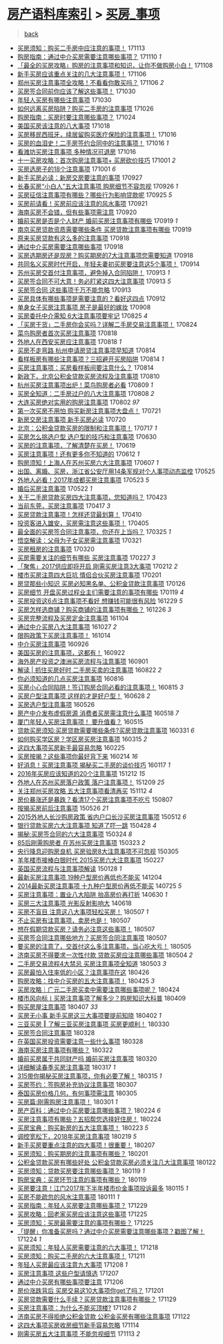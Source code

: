 [房产语料库索引](../../README.md)  > [买房_事项](买房_事项.md)
====
> [back](../README.md)

- [买房须知：购买二手房中应注意的事项！](http://jkwz.applinzi.com/ittc/7035366316813321232.html#%E4%B9%B0%E6%88%BF%E9%A1%BB%E7%9F%A5%EF%BC%9A%E8%B4%AD%E4%B9%B0%E4%BA%8C%E6%89%8B%E6%88%BF%E4%B8%AD%E5%BA%94%E6%B3%A8%E6%84%8F%E7%9A%84%E4%BA%8B%E9%A1%B9%EF%BC%81) 171113  
- [购房指南：通过中介买房需要注意哪些事项？](http://jkwz.applinzi.com/ittc/7034379103313069073.html#%E8%B4%AD%E6%88%BF%E6%8C%87%E5%8D%97%EF%BC%9A%E9%80%9A%E8%BF%87%E4%B8%AD%E4%BB%8B%E4%B9%B0%E6%88%BF%E9%9C%80%E8%A6%81%E6%B3%A8%E6%84%8F%E5%93%AA%E4%BA%9B%E4%BA%8B%E9%A1%B9%EF%BC%9F) 171110 *1* 
- [「最全的买房攻略」购房的注意事项和知识，让你不做购房小白！](http://jkwz.applinzi.com/ittc/7033591715439576080.html#%E3%80%8C%E6%9C%80%E5%85%A8%E7%9A%84%E4%B9%B0%E6%88%BF%E6%94%BB%E7%95%A5%E3%80%8D%E8%B4%AD%E6%88%BF%E7%9A%84%E6%B3%A8%E6%84%8F%E4%BA%8B%E9%A1%B9%E5%92%8C%E7%9F%A5%E8%AF%86%EF%BC%8C%E8%AE%A9%E4%BD%A0%E4%B8%8D%E5%81%9A%E8%B4%AD%E6%88%BF%E5%B0%8F%E7%99%BD%EF%BC%81) 171108  
- [新手买房应该重点关注的几大注意事项！](http://jkwz.applinzi.com/ittc/7032835146808558608.html#%E6%96%B0%E6%89%8B%E4%B9%B0%E6%88%BF%E5%BA%94%E8%AF%A5%E9%87%8D%E7%82%B9%E5%85%B3%E6%B3%A8%E7%9A%84%E5%87%A0%E5%A4%A7%E6%B3%A8%E6%84%8F%E4%BA%8B%E9%A1%B9%EF%BC%81) 171106  
- [郑州买房注意事项全攻略！不看看你敢买吗？](http://jkwz.applinzi.com/ittc/7032752638809080848.html#%E9%83%91%E5%B7%9E%E4%B9%B0%E6%88%BF%E6%B3%A8%E6%84%8F%E4%BA%8B%E9%A1%B9%E5%85%A8%E6%94%BB%E7%95%A5%EF%BC%81%E4%B8%8D%E7%9C%8B%E7%9C%8B%E4%BD%A0%E6%95%A2%E4%B9%B0%E5%90%97%EF%BC%9F) 171106 *2* 
- [买房签合同前你应该了解这些事项！](http://jkwz.applinzi.com/ittc/7030311041404240913.html#%E4%B9%B0%E6%88%BF%E7%AD%BE%E5%90%88%E5%90%8C%E5%89%8D%E4%BD%A0%E5%BA%94%E8%AF%A5%E4%BA%86%E8%A7%A3%E8%BF%99%E4%BA%9B%E4%BA%8B%E9%A1%B9%EF%BC%81) 171030  
- [年轻人买房有哪些注意事项](http://jkwz.applinzi.com/ittc/7030138843259470864.html#%E5%B9%B4%E8%BD%BB%E4%BA%BA%E4%B9%B0%E6%88%BF%E6%9C%89%E5%93%AA%E4%BA%9B%E6%B3%A8%E6%84%8F%E4%BA%8B%E9%A1%B9) 171030  
- [如何远离买房陷阱？购买二手房的注意事项](http://jkwz.applinzi.com/ittc/7028774769493804049.html#%E5%A6%82%E4%BD%95%E8%BF%9C%E7%A6%BB%E4%B9%B0%E6%88%BF%E9%99%B7%E9%98%B1%EF%BC%9F%E8%B4%AD%E4%B9%B0%E4%BA%8C%E6%89%8B%E6%88%BF%E7%9A%84%E6%B3%A8%E6%84%8F%E4%BA%8B%E9%A1%B9) 171026  
- [购房指南：买房时要注意哪些事项？](http://jkwz.applinzi.com/ittc/7027966837227275281.html#%E8%B4%AD%E6%88%BF%E6%8C%87%E5%8D%97%EF%BC%9A%E4%B9%B0%E6%88%BF%E6%97%B6%E8%A6%81%E6%B3%A8%E6%84%8F%E5%93%AA%E4%BA%9B%E4%BA%8B%E9%A1%B9%EF%BC%9F) 171024  
- [美国买房该注意的八大事项](http://jkwz.applinzi.com/ittc/7025729099258135568.html#%E7%BE%8E%E5%9B%BD%E4%B9%B0%E6%88%BF%E8%AF%A5%E6%B3%A8%E6%84%8F%E7%9A%84%E5%85%AB%E5%A4%A7%E4%BA%8B%E9%A1%B9) 171018  
- [买房移民西班牙，续居留购买医疗保险的注意事项！](http://jkwz.applinzi.com/ittc/7025092463809790993.html#%E4%B9%B0%E6%88%BF%E7%A7%BB%E6%B0%91%E8%A5%BF%E7%8F%AD%E7%89%99%EF%BC%8C%E7%BB%AD%E5%B1%85%E7%95%99%E8%B4%AD%E4%B9%B0%E5%8C%BB%E7%96%97%E4%BF%9D%E9%99%A9%E7%9A%84%E6%B3%A8%E6%84%8F%E4%BA%8B%E9%A1%B9%EF%BC%81) 171016  
- [买房的血泪史！二手房签约合同中的注意事项！](http://jkwz.applinzi.com/ittc/7025010020520035345.html#%E4%B9%B0%E6%88%BF%E7%9A%84%E8%A1%80%E6%B3%AA%E5%8F%B2%EF%BC%81%E4%BA%8C%E6%89%8B%E6%88%BF%E7%AD%BE%E7%BA%A6%E5%90%88%E5%90%8C%E4%B8%AD%E7%9A%84%E6%B3%A8%E6%84%8F%E4%BA%8B%E9%A1%B9%EF%BC%81) 171016 *1* 
- [看潍坊买房注意事项 多种情况可退房](http://jkwz.applinzi.com/ittc/7024970544955524113.html#%E7%9C%8B%E6%BD%8D%E5%9D%8A%E4%B9%B0%E6%88%BF%E6%B3%A8%E6%84%8F%E4%BA%8B%E9%A1%B9+%E5%A4%9A%E7%A7%8D%E6%83%85%E5%86%B5%E5%8F%AF%E9%80%80%E6%88%BF) 171016  
- [十一买房攻略：首次购房注意事项+ 买房砍价技巧](http://jkwz.applinzi.com/ittc/7019410716954723344.html#%E5%8D%81%E4%B8%80%E4%B9%B0%E6%88%BF%E6%94%BB%E7%95%A5%EF%BC%9A%E9%A6%96%E6%AC%A1%E8%B4%AD%E6%88%BF%E6%B3%A8%E6%84%8F%E4%BA%8B%E9%A1%B9%2B+%E4%B9%B0%E6%88%BF%E7%A0%8D%E4%BB%B7%E6%8A%80%E5%B7%A7) 171001 *2* 
- [买房选房子的18个注意事项](http://jkwz.applinzi.com/ittc/7019396597027439633.html#%E4%B9%B0%E6%88%BF%E9%80%89%E6%88%BF%E5%AD%90%E7%9A%8418%E4%B8%AA%E6%B3%A8%E6%84%8F%E4%BA%8B%E9%A1%B9) 171001 *6* 
- [新手买房必读：新房交房要注意的事项](http://jkwz.applinzi.com/ittc/7017931840994935825.html#%E6%96%B0%E6%89%8B%E4%B9%B0%E6%88%BF%E5%BF%85%E8%AF%BB%EF%BC%9A%E6%96%B0%E6%88%BF%E4%BA%A4%E6%88%BF%E8%A6%81%E6%B3%A8%E6%84%8F%E7%9A%84%E4%BA%8B%E9%A1%B9) 170927  
- [长春买房“小白人”五大注意事项 购房细节不容忽视](http://jkwz.applinzi.com/ittc/7017636778192929809.html#%E9%95%BF%E6%98%A5%E4%B9%B0%E6%88%BF%E2%80%9C%E5%B0%8F%E7%99%BD%E4%BA%BA%E2%80%9D%E4%BA%94%E5%A4%A7%E6%B3%A8%E6%84%8F%E4%BA%8B%E9%A1%B9+%E8%B4%AD%E6%88%BF%E7%BB%86%E8%8A%82%E4%B8%8D%E5%AE%B9%E5%BF%BD%E8%A7%86) 170926 *1* 
- [买房征信注意事项有哪些？哪些行为影响贷款呢](http://jkwz.applinzi.com/ittc/7017290888185906193.html#%E4%B9%B0%E6%88%BF%E5%BE%81%E4%BF%A1%E6%B3%A8%E6%84%8F%E4%BA%8B%E9%A1%B9%E6%9C%89%E5%93%AA%E4%BA%9B%EF%BC%9F%E5%93%AA%E4%BA%9B%E8%A1%8C%E4%B8%BA%E5%BD%B1%E5%93%8D%E8%B4%B7%E6%AC%BE%E5%91%A2) 170925 *5* 
- [买房前请看！买房前应该注意的风水事项](http://jkwz.applinzi.com/ittc/7015696493741343761.html#%E4%B9%B0%E6%88%BF%E5%89%8D%E8%AF%B7%E7%9C%8B%EF%BC%81%E4%B9%B0%E6%88%BF%E5%89%8D%E5%BA%94%E8%AF%A5%E6%B3%A8%E6%84%8F%E7%9A%84%E9%A3%8E%E6%B0%B4%E4%BA%8B%E9%A1%B9) 170921  
- [海南买房不会错，但有些事项需注意](http://jkwz.applinzi.com/ittc/7015407248430613520.html#%E6%B5%B7%E5%8D%97%E4%B9%B0%E6%88%BF%E4%B8%8D%E4%BC%9A%E9%94%99%EF%BC%8C%E4%BD%86%E6%9C%89%E4%BA%9B%E4%BA%8B%E9%A1%B9%E9%9C%80%E6%B3%A8%E6%84%8F) 170920  
- [婚前买房是否是个人财产 婚前买房注意事项有哪些](http://jkwz.applinzi.com/ittc/7015067406500889616.html#%E5%A9%9A%E5%89%8D%E4%B9%B0%E6%88%BF%E6%98%AF%E5%90%A6%E6%98%AF%E4%B8%AA%E4%BA%BA%E8%B4%A2%E4%BA%A7+%E5%A9%9A%E5%89%8D%E4%B9%B0%E6%88%BF%E6%B3%A8%E6%84%8F%E4%BA%8B%E9%A1%B9%E6%9C%89%E5%93%AA%E4%BA%9B) 170919 *1* 
- [南京买房贷款资质需要哪些条件 买房贷款注意事项有哪些](http://jkwz.applinzi.com/ittc/7015045118133011472.html#%E5%8D%97%E4%BA%AC%E4%B9%B0%E6%88%BF%E8%B4%B7%E6%AC%BE%E8%B5%84%E8%B4%A8%E9%9C%80%E8%A6%81%E5%93%AA%E4%BA%9B%E6%9D%A1%E4%BB%B6+%E4%B9%B0%E6%88%BF%E8%B4%B7%E6%AC%BE%E6%B3%A8%E6%84%8F%E4%BA%8B%E9%A1%B9%E6%9C%89%E5%93%AA%E4%BA%9B) 170919  
- [原来买房贷款有这么多的注意事项](http://jkwz.applinzi.com/ittc/7014790704767960081.html#%E5%8E%9F%E6%9D%A5%E4%B9%B0%E6%88%BF%E8%B4%B7%E6%AC%BE%E6%9C%89%E8%BF%99%E4%B9%88%E5%A4%9A%E7%9A%84%E6%B3%A8%E6%84%8F%E4%BA%8B%E9%A1%B9) 170918  
- [通过中介买房需要注意哪些事项](http://jkwz.applinzi.com/ittc/7014677427102680080.html#%E9%80%9A%E8%BF%87%E4%B8%AD%E4%BB%8B%E4%B9%B0%E6%88%BF%E9%9C%80%E8%A6%81%E6%B3%A8%E6%84%8F%E5%93%AA%E4%BA%9B%E4%BA%8B%E9%A1%B9) 170918  
- [买房选期房还是现房？购买期房的7大注意事项您需要知道](http://jkwz.applinzi.com/ittc/7014672921010897936.html#%E4%B9%B0%E6%88%BF%E9%80%89%E6%9C%9F%E6%88%BF%E8%BF%98%E6%98%AF%E7%8E%B0%E6%88%BF%EF%BC%9F%E8%B4%AD%E4%B9%B0%E6%9C%9F%E6%88%BF%E7%9A%847%E5%A4%A7%E6%B3%A8%E6%84%8F%E4%BA%8B%E9%A1%B9%E6%82%A8%E9%9C%80%E8%A6%81%E7%9F%A5%E9%81%93) 170918  
- [共同名义买房时代开启，年轻夫妻初买房要注意这5个事项！](http://jkwz.applinzi.com/ittc/7013126151646741521.html#%E5%85%B1%E5%90%8C%E5%90%8D%E4%B9%89%E4%B9%B0%E6%88%BF%E6%97%B6%E4%BB%A3%E5%BC%80%E5%90%AF%EF%BC%8C%E5%B9%B4%E8%BD%BB%E5%A4%AB%E5%A6%BB%E5%88%9D%E4%B9%B0%E6%88%BF%E8%A6%81%E6%B3%A8%E6%84%8F%E8%BF%995%E4%B8%AA%E4%BA%8B%E9%A1%B9%EF%BC%81) 170914  
- [苏州买房交首付注意事项，避免掉入合同陷阱！](http://jkwz.applinzi.com/ittc/7012872855661052944.html#%E8%8B%8F%E5%B7%9E%E4%B9%B0%E6%88%BF%E4%BA%A4%E9%A6%96%E4%BB%98%E6%B3%A8%E6%84%8F%E4%BA%8B%E9%A1%B9%EF%BC%8C%E9%81%BF%E5%85%8D%E6%8E%89%E5%85%A5%E5%90%88%E5%90%8C%E9%99%B7%E9%98%B1%EF%BC%81) 170913 *1* 
- [买房签合同不可大意！务必盯紧这四大注意事项](http://jkwz.applinzi.com/ittc/7012732499258770449.html#%E4%B9%B0%E6%88%BF%E7%AD%BE%E5%90%88%E5%90%8C%E4%B8%8D%E5%8F%AF%E5%A4%A7%E6%84%8F%EF%BC%81%E5%8A%A1%E5%BF%85%E7%9B%AF%E7%B4%A7%E8%BF%99%E5%9B%9B%E5%A4%A7%E6%B3%A8%E6%84%8F%E4%BA%8B%E9%A1%B9) 170913 *5* 
- [买房签合同 这些事项千万不能忽略](http://jkwz.applinzi.com/ittc/7012731908189062161.html#%E4%B9%B0%E6%88%BF%E7%AD%BE%E5%90%88%E5%90%8C+%E8%BF%99%E4%BA%9B%E4%BA%8B%E9%A1%B9%E5%8D%83%E4%B8%87%E4%B8%8D%E8%83%BD%E5%BF%BD%E7%95%A5) 170913  
- [买房具体有哪些事项是需要注意的？看好这四点](http://jkwz.applinzi.com/ittc/7012382099770967056.html#%E4%B9%B0%E6%88%BF%E5%85%B7%E4%BD%93%E6%9C%89%E5%93%AA%E4%BA%9B%E4%BA%8B%E9%A1%B9%E6%98%AF%E9%9C%80%E8%A6%81%E6%B3%A8%E6%84%8F%E7%9A%84%EF%BC%9F%E7%9C%8B%E5%A5%BD%E8%BF%99%E5%9B%9B%E7%82%B9) 170912  
- [单身女子买房注意事项 房子是最好的嫁妆](http://jkwz.applinzi.com/ittc/7010948968476050192.html#%E5%8D%95%E8%BA%AB%E5%A5%B3%E5%AD%90%E4%B9%B0%E6%88%BF%E6%B3%A8%E6%84%8F%E4%BA%8B%E9%A1%B9+%E6%88%BF%E5%AD%90%E6%98%AF%E6%9C%80%E5%A5%BD%E7%9A%84%E5%AB%81%E5%A6%86) 170908  
- [买房委托中介需知 6大注意事项要牢记](http://jkwz.applinzi.com/ittc/7005798928140993552.html#%E4%B9%B0%E6%88%BF%E5%A7%94%E6%89%98%E4%B8%AD%E4%BB%8B%E9%9C%80%E7%9F%A5+6%E5%A4%A7%E6%B3%A8%E6%84%8F%E4%BA%8B%E9%A1%B9%E8%A6%81%E7%89%A2%E8%AE%B0) 170825 *4* 
- [「买房干货」二手房你会买吗？详解二手房交易注意事项！](http://jkwz.applinzi.com/ittc/7005419718675268625.html#%E3%80%8C%E4%B9%B0%E6%88%BF%E5%B9%B2%E8%B4%A7%E3%80%8D%E4%BA%8C%E6%89%8B%E6%88%BF%E4%BD%A0%E4%BC%9A%E4%B9%B0%E5%90%97%EF%BC%9F%E8%AF%A6%E8%A7%A3%E4%BA%8C%E6%89%8B%E6%88%BF%E4%BA%A4%E6%98%93%E6%B3%A8%E6%84%8F%E4%BA%8B%E9%A1%B9%EF%BC%81) 170824  
- [菜鸟购房者首次买房注意事项](http://jkwz.applinzi.com/ittc/7003206992045540368.html#%E8%8F%9C%E9%B8%9F%E8%B4%AD%E6%88%BF%E8%80%85%E9%A6%96%E6%AC%A1%E4%B9%B0%E6%88%BF%E6%B3%A8%E6%84%8F%E4%BA%8B%E9%A1%B9) 170818  
- [外地人在西安买房应注意事项](http://jkwz.applinzi.com/ittc/7003121006871577360.html#%E5%A4%96%E5%9C%B0%E4%BA%BA%E5%9C%A8%E8%A5%BF%E5%AE%89%E4%B9%B0%E6%88%BF%E5%BA%94%E6%B3%A8%E6%84%8F%E4%BA%8B%E9%A1%B9) 170818 *1* 
- [买房不走弯路 杭州申请房贷注意事项早知道](http://jkwz.applinzi.com/ittc/7001723528381203473.html#%E4%B9%B0%E6%88%BF%E4%B8%8D%E8%B5%B0%E5%BC%AF%E8%B7%AF+%E6%9D%AD%E5%B7%9E%E7%94%B3%E8%AF%B7%E6%88%BF%E8%B4%B7%E6%B3%A8%E6%84%8F%E4%BA%8B%E9%A1%B9%E6%97%A9%E7%9F%A5%E9%81%93) 170814  
- [看样板房有哪些注意事项？三招避开买房陷阱](http://jkwz.applinzi.com/ittc/7001711765334000656.html#%E7%9C%8B%E6%A0%B7%E6%9D%BF%E6%88%BF%E6%9C%89%E5%93%AA%E4%BA%9B%E6%B3%A8%E6%84%8F%E4%BA%8B%E9%A1%B9%EF%BC%9F%E4%B8%89%E6%8B%9B%E9%81%BF%E5%BC%80%E4%B9%B0%E6%88%BF%E9%99%B7%E9%98%B1) 170814 *1* 
- [买房注意事项：买房看样板间要注意什么？](http://jkwz.applinzi.com/ittc/7001711745935344657.html#%E4%B9%B0%E6%88%BF%E6%B3%A8%E6%84%8F%E4%BA%8B%E9%A1%B9%EF%BC%9A%E4%B9%B0%E6%88%BF%E7%9C%8B%E6%A0%B7%E6%9D%BF%E9%97%B4%E8%A6%81%E6%B3%A8%E6%84%8F%E4%BB%80%E4%B9%88%EF%BC%9F) 170814  
- [新政下，北京公积金贷款买房流程及注意事项](http://jkwz.applinzi.com/ittc/7000111793186538513.html#%E6%96%B0%E6%94%BF%E4%B8%8B%EF%BC%8C%E5%8C%97%E4%BA%AC%E5%85%AC%E7%A7%AF%E9%87%91%E8%B4%B7%E6%AC%BE%E4%B9%B0%E6%88%BF%E6%B5%81%E7%A8%8B%E5%8F%8A%E6%B3%A8%E6%84%8F%E4%BA%8B%E9%A1%B9) 170810  
- [杭州买房注意事项出炉！菜鸟购房者必看](http://jkwz.applinzi.com/ittc/6999854465665205264.html#%E6%9D%AD%E5%B7%9E%E4%B9%B0%E6%88%BF%E6%B3%A8%E6%84%8F%E4%BA%8B%E9%A1%B9%E5%87%BA%E7%82%89%EF%BC%81%E8%8F%9C%E9%B8%9F%E8%B4%AD%E6%88%BF%E8%80%85%E5%BF%85%E7%9C%8B) 170809 *1* 
- [买房全知道：二手房过户的八大注意事项](http://jkwz.applinzi.com/ittc/6999459405844972560.html#%E4%B9%B0%E6%88%BF%E5%85%A8%E7%9F%A5%E9%81%93%EF%BC%9A%E4%BA%8C%E6%89%8B%E6%88%BF%E8%BF%87%E6%88%B7%E7%9A%84%E5%85%AB%E5%A4%A7%E6%B3%A8%E6%84%8F%E4%BA%8B%E9%A1%B9) 170808 *2* 
- [大连买房绝对实用的购房注意事项](http://jkwz.applinzi.com/ittc/6997139542795355153.html#%E5%A4%A7%E8%BF%9E%E4%B9%B0%E6%88%BF%E7%BB%9D%E5%AF%B9%E5%AE%9E%E7%94%A8%E7%9A%84%E8%B4%AD%E6%88%BF%E6%B3%A8%E6%84%8F%E4%BA%8B%E9%A1%B9) 170802 *97* 
- [第一次买房不用怕 购买新房注意事项大盘点！](http://jkwz.applinzi.com/ittc/6992767798106129425.html#%E7%AC%AC%E4%B8%80%E6%AC%A1%E4%B9%B0%E6%88%BF%E4%B8%8D%E7%94%A8%E6%80%95+%E8%B4%AD%E4%B9%B0%E6%96%B0%E6%88%BF%E6%B3%A8%E6%84%8F%E4%BA%8B%E9%A1%B9%E5%A4%A7%E7%9B%98%E7%82%B9%EF%BC%81) 170721  
- [新房交房注意事项 新手买房必读](http://jkwz.applinzi.com/ittc/6992435898405618705.html#%E6%96%B0%E6%88%BF%E4%BA%A4%E6%88%BF%E6%B3%A8%E6%84%8F%E4%BA%8B%E9%A1%B9+%E6%96%B0%E6%89%8B%E4%B9%B0%E6%88%BF%E5%BF%85%E8%AF%BB) 170720  
- [北京：公积金贷款买房的限制和注意事项！](http://jkwz.applinzi.com/ittc/6991236061534356496.html#%E5%8C%97%E4%BA%AC%EF%BC%9A%E5%85%AC%E7%A7%AF%E9%87%91%E8%B4%B7%E6%AC%BE%E4%B9%B0%E6%88%BF%E7%9A%84%E9%99%90%E5%88%B6%E5%92%8C%E6%B3%A8%E6%84%8F%E4%BA%8B%E9%A1%B9%EF%BC%81) 170717 *1* 
- [买房怎么挑选户型 选户型的技巧和注意事项](http://jkwz.applinzi.com/ittc/6984918457924453381.html#%E4%B9%B0%E6%88%BF%E6%80%8E%E4%B9%88%E6%8C%91%E9%80%89%E6%88%B7%E5%9E%8B+%E9%80%89%E6%88%B7%E5%9E%8B%E7%9A%84%E6%8A%80%E5%B7%A7%E5%92%8C%E6%B3%A8%E6%84%8F%E4%BA%8B%E9%A1%B9) 170630  
- [买房的注意事项，了解清楚在买房！](http://jkwz.applinzi.com/ittc/6980863785542616068.html#%E4%B9%B0%E6%88%BF%E7%9A%84%E6%B3%A8%E6%84%8F%E4%BA%8B%E9%A1%B9%EF%BC%8C%E4%BA%86%E8%A7%A3%E6%B8%85%E6%A5%9A%E5%9C%A8%E4%B9%B0%E6%88%BF%EF%BC%81) 170619  
- [买房注意事项！还有更多你不知道的](http://jkwz.applinzi.com/ittc/6978233767272383493.html#%E4%B9%B0%E6%88%BF%E6%B3%A8%E6%84%8F%E4%BA%8B%E9%A1%B9%EF%BC%81%E8%BF%98%E6%9C%89%E6%9B%B4%E5%A4%9A%E4%BD%A0%E4%B8%8D%E7%9F%A5%E9%81%93%E7%9A%84) 170612 *1* 
- [购房须知！上海人在苏州买房六大注意事项](http://jkwz.applinzi.com/ittc/6976455278705771524.html#%E8%B4%AD%E6%88%BF%E9%A1%BB%E7%9F%A5%EF%BC%81%E4%B8%8A%E6%B5%B7%E4%BA%BA%E5%9C%A8%E8%8B%8F%E5%B7%9E%E4%B9%B0%E6%88%BF%E5%85%AD%E5%A4%A7%E6%B3%A8%E6%84%8F%E4%BA%8B%E9%A1%B9) 170607 *1* 
- [出国、离婚、买房，浙江省公安厅用14条军规对个人事项动态监控](http://jkwz.applinzi.com/ittc/6971687212562252805.html#%E5%87%BA%E5%9B%BD%E3%80%81%E7%A6%BB%E5%A9%9A%E3%80%81%E4%B9%B0%E6%88%BF%EF%BC%8C%E6%B5%99%E6%B1%9F%E7%9C%81%E5%85%AC%E5%AE%89%E5%8E%85%E7%94%A814%E6%9D%A1%E5%86%9B%E8%A7%84%E5%AF%B9%E4%B8%AA%E4%BA%BA%E4%BA%8B%E9%A1%B9%E5%8A%A8%E6%80%81%E7%9B%91%E6%8E%A7) 170525  
- [外地人必看！2017年成都买房注意事项](http://jkwz.applinzi.com/ittc/6970916323981788165.html#%E5%A4%96%E5%9C%B0%E4%BA%BA%E5%BF%85%E7%9C%8B%EF%BC%812017%E5%B9%B4%E6%88%90%E9%83%BD%E4%B9%B0%E6%88%BF%E6%B3%A8%E6%84%8F%E4%BA%8B%E9%A1%B9) 170523 *5* 
- [婚后买房注意事项](http://jkwz.applinzi.com/ittc/6970503844881499140.html#%E5%A9%9A%E5%90%8E%E4%B9%B0%E6%88%BF%E6%B3%A8%E6%84%8F%E4%BA%8B%E9%A1%B9) 170522 *1* 
- [关于二手房贷款买房四大注意事项，您知道吗？](http://jkwz.applinzi.com/ittc/6959117850122912773.html#%E5%85%B3%E4%BA%8E%E4%BA%8C%E6%89%8B%E6%88%BF%E8%B4%B7%E6%AC%BE%E4%B9%B0%E6%88%BF%E5%9B%9B%E5%A4%A7%E6%B3%A8%E6%84%8F%E4%BA%8B%E9%A1%B9%EF%BC%8C%E6%82%A8%E7%9F%A5%E9%81%93%E5%90%97%EF%BC%9F) 170423  
- [当前东莞，买房注意事项](http://jkwz.applinzi.com/ittc/6957556752814965765.html#%E5%BD%93%E5%89%8D%E4%B8%9C%E8%8E%9E%EF%BC%8C%E4%B9%B0%E6%88%BF%E6%B3%A8%E6%84%8F%E4%BA%8B%E9%A1%B9) 170417 *3* 
- [买房贷款注意事项！怎样还贷最划算！](http://jkwz.applinzi.com/ittc/6954945575475741701.html#%E4%B9%B0%E6%88%BF%E8%B4%B7%E6%AC%BE%E6%B3%A8%E6%84%8F%E4%BA%8B%E9%A1%B9%EF%BC%81%E6%80%8E%E6%A0%B7%E8%BF%98%E8%B4%B7%E6%9C%80%E5%88%92%E7%AE%97%EF%BC%81) 170410  
- [投资客进入雄安，买房需注意这些事项！](http://jkwz.applinzi.com/ittc/6952998250704536580.html#%E6%8A%95%E8%B5%84%E5%AE%A2%E8%BF%9B%E5%85%A5%E9%9B%84%E5%AE%89%EF%BC%8C%E4%B9%B0%E6%88%BF%E9%9C%80%E6%B3%A8%E6%84%8F%E8%BF%99%E4%BA%9B%E4%BA%8B%E9%A1%B9%EF%BC%81) 170405  
- [最全面的买房签合同注意事项，你还在上当吗？](http://jkwz.applinzi.com/ittc/6948906352691905540.html#%E6%9C%80%E5%85%A8%E9%9D%A2%E7%9A%84%E4%B9%B0%E6%88%BF%E7%AD%BE%E5%90%88%E5%90%8C%E6%B3%A8%E6%84%8F%E4%BA%8B%E9%A1%B9%EF%BC%8C%E4%BD%A0%E8%BF%98%E5%9C%A8%E4%B8%8A%E5%BD%93%E5%90%97%EF%BC%9F) 170325 *1* 
- [悟空解读：父母为子女买房需注意事项](http://jkwz.applinzi.com/ittc/6947476559639364612.html#%E6%82%9F%E7%A9%BA%E8%A7%A3%E8%AF%BB%EF%BC%9A%E7%88%B6%E6%AF%8D%E4%B8%BA%E5%AD%90%E5%A5%B3%E4%B9%B0%E6%88%BF%E9%9C%80%E6%B3%A8%E6%84%8F%E4%BA%8B%E9%A1%B9) 170321  
- [买房租房的注意事项](http://jkwz.applinzi.com/ittc/6947222105103008773.html#%E4%B9%B0%E6%88%BF%E7%A7%9F%E6%88%BF%E7%9A%84%E6%B3%A8%E6%84%8F%E4%BA%8B%E9%A1%B9) 170320  
- [买房需要关注的细节有哪些 买房注意事项](http://jkwz.applinzi.com/ittc/6939261430682616836.html#%E4%B9%B0%E6%88%BF%E9%9C%80%E8%A6%81%E5%85%B3%E6%B3%A8%E7%9A%84%E7%BB%86%E8%8A%82%E6%9C%89%E5%93%AA%E4%BA%9B+%E4%B9%B0%E6%88%BF%E6%B3%A8%E6%84%8F%E4%BA%8B%E9%A1%B9) 170227 *3* 
- [「聚焦」2017供应即将开启 刚需买房注意3大事项](http://jkwz.applinzi.com/ittc/6933796210686297093.html#%E3%80%8C%E8%81%9A%E7%84%A6%E3%80%8D2017%E4%BE%9B%E5%BA%94%E5%8D%B3%E5%B0%86%E5%BC%80%E5%90%AF+%E5%88%9A%E9%9C%80%E4%B9%B0%E6%88%BF%E6%B3%A8%E6%84%8F3%E5%A4%A7%E4%BA%8B%E9%A1%B9) 170212 *2* 
- [楼市买房注意四大巨坑 情侣合伙买房注意事项](http://jkwz.applinzi.com/ittc/6925995803763278852.html#%E6%A5%BC%E5%B8%82%E4%B9%B0%E6%88%BF%E6%B3%A8%E6%84%8F%E5%9B%9B%E5%A4%A7%E5%B7%A8%E5%9D%91+%E6%83%85%E4%BE%A3%E5%90%88%E4%BC%99%E4%B9%B0%E6%88%BF%E6%B3%A8%E6%84%8F%E4%BA%8B%E9%A1%B9) 170201  
- [房贷那些小知识 买房必知黑名单、公积金贷款注意事项](http://jkwz.applinzi.com/ittc/6924906848250758148.html#%E6%88%BF%E8%B4%B7%E9%82%A3%E4%BA%9B%E5%B0%8F%E7%9F%A5%E8%AF%86+%E4%B9%B0%E6%88%BF%E5%BF%85%E7%9F%A5%E9%BB%91%E5%90%8D%E5%8D%95%E3%80%81%E5%85%AC%E7%A7%AF%E9%87%91%E8%B4%B7%E6%AC%BE%E6%B3%A8%E6%84%8F%E4%BA%8B%E9%A1%B9) 170126  
- [买房细节 开盘买房过程业主们需要注意的事项有哪些](http://jkwz.applinzi.com/ittc/6924980070577079301.html#%E4%B9%B0%E6%88%BF%E7%BB%86%E8%8A%82+%E5%BC%80%E7%9B%98%E4%B9%B0%E6%88%BF%E8%BF%87%E7%A8%8B%E4%B8%9A%E4%B8%BB%E4%BB%AC%E9%9C%80%E8%A6%81%E6%B3%A8%E6%84%8F%E7%9A%84%E4%BA%8B%E9%A1%B9%E6%9C%89%E5%93%AA%E4%BA%9B) 170119 *4* 
- [买房投资这6点注意事项不看好 想赚钱可能很有风险](http://jkwz.applinzi.com/ittc/6917201398378005509.html#%E4%B9%B0%E6%88%BF%E6%8A%95%E8%B5%84%E8%BF%996%E7%82%B9%E6%B3%A8%E6%84%8F%E4%BA%8B%E9%A1%B9%E4%B8%8D%E7%9C%8B%E5%A5%BD+%E6%83%B3%E8%B5%9A%E9%92%B1%E5%8F%AF%E8%83%BD%E5%BE%88%E6%9C%89%E9%A3%8E%E9%99%A9) 161229 *5* 
- [买房怎样选商铺？购买商铺的注意事项有哪些？](http://jkwz.applinzi.com/ittc/6915959332763337732.html#%E4%B9%B0%E6%88%BF%E6%80%8E%E6%A0%B7%E9%80%89%E5%95%86%E9%93%BA%EF%BC%9F%E8%B4%AD%E4%B9%B0%E5%95%86%E9%93%BA%E7%9A%84%E6%B3%A8%E6%84%8F%E4%BA%8B%E9%A1%B9%E6%9C%89%E5%93%AA%E4%BA%9B%EF%BC%9F) 161226 *3* 
- [买房完整流程及买房定金注意事项](http://jkwz.applinzi.com/ittc/6896646924043551749.html#%E4%B9%B0%E6%88%BF%E5%AE%8C%E6%95%B4%E6%B5%81%E7%A8%8B%E5%8F%8A%E4%B9%B0%E6%88%BF%E5%AE%9A%E9%87%91%E6%B3%A8%E6%84%8F%E4%BA%8B%E9%A1%B9) 161104  
- [通过中介买房八大注意事项](http://jkwz.applinzi.com/ittc/6893575154633802756.html#%E9%80%9A%E8%BF%87%E4%B8%AD%E4%BB%8B%E4%B9%B0%E6%88%BF%E5%85%AB%E5%A4%A7%E6%B3%A8%E6%84%8F%E4%BA%8B%E9%A1%B9) 161027 *2* 
- [限购政策下买房注意事项！](http://jkwz.applinzi.com/ittc/6888923717161190404.html#%E9%99%90%E8%B4%AD%E6%94%BF%E7%AD%96%E4%B8%8B%E4%B9%B0%E6%88%BF%E6%B3%A8%E6%84%8F%E4%BA%8B%E9%A1%B9%EF%BC%81) 161014  
- [中介买房注意事项](http://jkwz.applinzi.com/ittc/6882108273477551109.html#%E4%B8%AD%E4%BB%8B%E4%B9%B0%E6%88%BF%E6%B3%A8%E6%84%8F%E4%BA%8B%E9%A1%B9) 160926  
- [美国买房的注意事项，这都有！](http://jkwz.applinzi.com/ittc/6880689624745247748.html#%E7%BE%8E%E5%9B%BD%E4%B9%B0%E6%88%BF%E7%9A%84%E6%B3%A8%E6%84%8F%E4%BA%8B%E9%A1%B9%EF%BC%8C%E8%BF%99%E9%83%BD%E6%9C%89%EF%BC%81) 160922  
- [海外房产投资之澳洲买房流程与注意事项](http://jkwz.applinzi.com/ittc/6872911890216387589.html#%E6%B5%B7%E5%A4%96%E6%88%BF%E4%BA%A7%E6%8A%95%E8%B5%84%E4%B9%8B%E6%BE%B3%E6%B4%B2%E4%B9%B0%E6%88%BF%E6%B5%81%E7%A8%8B%E4%B8%8E%E6%B3%A8%E6%84%8F%E4%BA%8B%E9%A1%B9) 160901  
- [解读 | 抓住买房好时 二手房买卖的注意事项](http://jkwz.applinzi.com/ittc/6868432008312783876.html#%E8%A7%A3%E8%AF%BB+%7C+%E6%8A%93%E4%BD%8F%E4%B9%B0%E6%88%BF%E5%A5%BD%E6%97%B6+%E4%BA%8C%E6%89%8B%E6%88%BF%E4%B9%B0%E5%8D%96%E7%9A%84%E6%B3%A8%E6%84%8F%E4%BA%8B%E9%A1%B9) 160822 *2* 
- [你必须知道的几点买房注意事项](http://jkwz.applinzi.com/ittc/6866893194234692613.html#%E4%BD%A0%E5%BF%85%E9%A1%BB%E7%9F%A5%E9%81%93%E7%9A%84%E5%87%A0%E7%82%B9%E4%B9%B0%E6%88%BF%E6%B3%A8%E6%84%8F%E4%BA%8B%E9%A1%B9) 160816  
- [买房小心合同陷阱！签订购房合同必看的注意事项！](http://jkwz.applinzi.com/ittc/6866643984440624132.html#%E4%B9%B0%E6%88%BF%E5%B0%8F%E5%BF%83%E5%90%88%E5%90%8C%E9%99%B7%E9%98%B1%EF%BC%81%E7%AD%BE%E8%AE%A2%E8%B4%AD%E6%88%BF%E5%90%88%E5%90%8C%E5%BF%85%E7%9C%8B%E7%9A%84%E6%B3%A8%E6%84%8F%E4%BA%8B%E9%A1%B9%EF%BC%81) 160815 *3* 
- [买房户型注意事项 这样的才是好户型！](http://jkwz.applinzi.com/ittc/6848732815243609092.html#%E4%B9%B0%E6%88%BF%E6%88%B7%E5%9E%8B%E6%B3%A8%E6%84%8F%E4%BA%8B%E9%A1%B9+%E8%BF%99%E6%A0%B7%E7%9A%84%E6%89%8D%E6%98%AF%E5%A5%BD%E6%88%B7%E5%9E%8B%EF%BC%81) 160628 *2* 
- [买房选户型注意事项](http://jkwz.applinzi.com/ittc/6836466789403591685.html#%E4%B9%B0%E6%88%BF%E9%80%89%E6%88%B7%E5%9E%8B%E6%B3%A8%E6%84%8F%E4%BA%8B%E9%A1%B9) 160526  
- [房产中介发布虚假房源 消费者买房需注意什么事项](http://jkwz.applinzi.com/ittc/6833594006768190469.html#%E6%88%BF%E4%BA%A7%E4%B8%AD%E4%BB%8B%E5%8F%91%E5%B8%83%E8%99%9A%E5%81%87%E6%88%BF%E6%BA%90+%E6%B6%88%E8%B4%B9%E8%80%85%E4%B9%B0%E6%88%BF%E9%9C%80%E6%B3%A8%E6%84%8F%E4%BB%80%E4%B9%88%E4%BA%8B%E9%A1%B9) 160518 *7* 
- [厦门年轻人买房注意事项！ 要升值看？](http://jkwz.applinzi.com/ittc/6832330600929035269.html#%E5%8E%A6%E9%97%A8%E5%B9%B4%E8%BD%BB%E4%BA%BA%E4%B9%B0%E6%88%BF%E6%B3%A8%E6%84%8F%E4%BA%8B%E9%A1%B9%EF%BC%81+%E8%A6%81%E5%8D%87%E5%80%BC%E7%9C%8B%EF%BC%9F) 160515  
- [贷款买房须知:买房贷款需要哪些条件?买房贷款注意事项](http://jkwz.applinzi.com/ittc/6815657622757704709.html#%E8%B4%B7%E6%AC%BE%E4%B9%B0%E6%88%BF%E9%A1%BB%E7%9F%A5%3A%E4%B9%B0%E6%88%BF%E8%B4%B7%E6%AC%BE%E9%9C%80%E8%A6%81%E5%93%AA%E4%BA%9B%E6%9D%A1%E4%BB%B6%3F%E4%B9%B0%E6%88%BF%E8%B4%B7%E6%AC%BE%E6%B3%A8%E6%84%8F%E4%BA%8B%E9%A1%B9) 160331 *6* 
- [如何购买学区房？学区房买房注意事项](http://jkwz.applinzi.com/ittc/6809751817848095748.html#%E5%A6%82%E4%BD%95%E8%B4%AD%E4%B9%B0%E5%AD%A6%E5%8C%BA%E6%88%BF%EF%BC%9F%E5%AD%A6%E5%8C%BA%E6%88%BF%E4%B9%B0%E6%88%BF%E6%B3%A8%E6%84%8F%E4%BA%8B%E9%A1%B9) 160315 *2* 
- [这四大事项买房新手最容易忽略](http://jkwz.applinzi.com/ittc/6802775167772132357.html#%E8%BF%99%E5%9B%9B%E5%A4%A7%E4%BA%8B%E9%A1%B9%E4%B9%B0%E6%88%BF%E6%96%B0%E6%89%8B%E6%9C%80%E5%AE%B9%E6%98%93%E5%BF%BD%E7%95%A5) 160225  
- [买房按揭？这些事项你最好背下来](http://jkwz.applinzi.com/ittc/6798703214555825156.html#%E4%B9%B0%E6%88%BF%E6%8C%89%E6%8F%AD%EF%BC%9F%E8%BF%99%E4%BA%9B%E4%BA%8B%E9%A1%B9%E4%BD%A0%E6%9C%80%E5%A5%BD%E8%83%8C%E4%B8%8B%E6%9D%A5) 160214 *16* 
- [好消息！买房注意事项 揭秘买二手房的谈价技巧](http://jkwz.applinzi.com/ittc/6787964736297763844.html#%E5%A5%BD%E6%B6%88%E6%81%AF%EF%BC%81%E4%B9%B0%E6%88%BF%E6%B3%A8%E6%84%8F%E4%BA%8B%E9%A1%B9+%E6%8F%AD%E7%A7%98%E4%B9%B0%E4%BA%8C%E6%89%8B%E6%88%BF%E7%9A%84%E8%B0%88%E4%BB%B7%E6%8A%80%E5%B7%A7) 160117 *1* 
- [2016年买房应该知道的20个注意事项](http://jkwz.applinzi.com/ittc/6775076383651005444.html#2016%E5%B9%B4%E4%B9%B0%E6%88%BF%E5%BA%94%E8%AF%A5%E7%9F%A5%E9%81%93%E7%9A%8420%E4%B8%AA%E6%B3%A8%E6%84%8F%E4%BA%8B%E9%A1%B9) 151212 *15* 
- [外地人在苏州买房落户政策 落户注意事项！](http://jkwz.applinzi.com/ittc/6773877450731947012.html#%E5%A4%96%E5%9C%B0%E4%BA%BA%E5%9C%A8%E8%8B%8F%E5%B7%9E%E4%B9%B0%E6%88%BF%E8%90%BD%E6%88%B7%E6%94%BF%E7%AD%96+%E8%90%BD%E6%88%B7%E6%B3%A8%E6%84%8F%E4%BA%8B%E9%A1%B9%EF%BC%81) 151209 *25* 
- [关注郑州买房攻略 五大注意事项看清再买](http://jkwz.applinzi.com/ittc/6763849079507649541.html#%E5%85%B3%E6%B3%A8%E9%83%91%E5%B7%9E%E4%B9%B0%E6%88%BF%E6%94%BB%E7%95%A5+%E4%BA%94%E5%A4%A7%E6%B3%A8%E6%84%8F%E4%BA%8B%E9%A1%B9%E7%9C%8B%E6%B8%85%E5%86%8D%E4%B9%B0) 151112 *4* 
- [房价暴涨还是暴跌？看清17个买房注意事项不吃亏](http://jkwz.applinzi.com/ittc/547650615581456934.html#%E6%88%BF%E4%BB%B7%E6%9A%B4%E6%B6%A8%E8%BF%98%E6%98%AF%E6%9A%B4%E8%B7%8C%EF%BC%9F%E7%9C%8B%E6%B8%8517%E4%B8%AA%E4%B9%B0%E6%88%BF%E6%B3%A8%E6%84%8F%E4%BA%8B%E9%A1%B9%E4%B8%8D%E5%90%83%E4%BA%8F) 150807  
- [按揭买房前后注意事项](http://jkwz.applinzi.com/ittc/547650611409234559.html#%E6%8C%89%E6%8F%AD%E4%B9%B0%E6%88%BF%E5%89%8D%E5%90%8E%E6%B3%A8%E6%84%8F%E4%BA%8B%E9%A1%B9) 150526 *21* 
- [2015外地人长沙购房政策 省内户口长沙买房注意事项](http://jkwz.applinzi.com/ittc/547650611405445454.html#2015%E5%A4%96%E5%9C%B0%E4%BA%BA%E9%95%BF%E6%B2%99%E8%B4%AD%E6%88%BF%E6%94%BF%E7%AD%96+%E7%9C%81%E5%86%85%E6%88%B7%E5%8F%A3%E9%95%BF%E6%B2%99%E4%B9%B0%E6%88%BF%E6%B3%A8%E6%84%8F%E4%BA%8B%E9%A1%B9) 150512 *6* 
- [银行贷款买房六大注意事项 知道了吓一跳](http://jkwz.applinzi.com/ittc/547650611409623559.html#%E9%93%B6%E8%A1%8C%E8%B4%B7%E6%AC%BE%E4%B9%B0%E6%88%BF%E5%85%AD%E5%A4%A7%E6%B3%A8%E6%84%8F%E4%BA%8B%E9%A1%B9+%E7%9F%A5%E9%81%93%E4%BA%86%E5%90%93%E4%B8%80%E8%B7%B3) 150428 *4* 
- [揭秘:买房签合同的六大注意事项](http://jkwz.applinzi.com/ittc/547650611401053904.html#%E6%8F%AD%E7%A7%98%3A%E4%B9%B0%E6%88%BF%E7%AD%BE%E5%90%88%E5%90%8C%E7%9A%84%E5%85%AD%E5%A4%A7%E6%B3%A8%E6%84%8F%E4%BA%8B%E9%A1%B9) 150324 *8* 
- [85后刚需购房者 在苏州买房注意事项](http://jkwz.applinzi.com/ittc/547650611399329387.html#85%E5%90%8E%E5%88%9A%E9%9C%80%E8%B4%AD%E6%88%BF%E8%80%85+%E5%9C%A8%E8%8B%8F%E5%B7%9E%E4%B9%B0%E6%88%BF%E6%B3%A8%E6%84%8F%E4%BA%8B%E9%A1%B9) 150323 *2* 
- [央行降息迎购房良机 买房验房8大注意事项不可忽视](http://jkwz.applinzi.com/ittc/547650611394426727.html#%E5%A4%AE%E8%A1%8C%E9%99%8D%E6%81%AF%E8%BF%8E%E8%B4%AD%E6%88%BF%E8%89%AF%E6%9C%BA+%E4%B9%B0%E6%88%BF%E9%AA%8C%E6%88%BF8%E5%A4%A7%E6%B3%A8%E6%84%8F%E4%BA%8B%E9%A1%B9%E4%B8%8D%E5%8F%AF%E5%BF%BD%E8%A7%86) 150305  
- [羊年楼市接棒白银时代 2015买房六大注意事项](http://jkwz.applinzi.com/ittc/547650611394773446.html#%E7%BE%8A%E5%B9%B4%E6%A5%BC%E5%B8%82%E6%8E%A5%E6%A3%92%E7%99%BD%E9%93%B6%E6%97%B6%E4%BB%A3+2015%E4%B9%B0%E6%88%BF%E5%85%AD%E5%A4%A7%E6%B3%A8%E6%84%8F%E4%BA%8B%E9%A1%B9) 150227  
- [英国买房流程与注意事项解读](http://jkwz.applinzi.com/ittc/547650611387811466.html#%E8%8B%B1%E5%9B%BD%E4%B9%B0%E6%88%BF%E6%B5%81%E7%A8%8B%E4%B8%8E%E6%B3%A8%E6%84%8F%E4%BA%8B%E9%A1%B9%E8%A7%A3%E8%AF%BB) 150128 *1* 
- [最新买房注意事项 19种户型房价再低也不能买](http://jkwz.applinzi.com/ittc/547650611381836269.html#%E6%9C%80%E6%96%B0%E4%B9%B0%E6%88%BF%E6%B3%A8%E6%84%8F%E4%BA%8B%E9%A1%B9+19%E7%A7%8D%E6%88%B7%E5%9E%8B%E6%88%BF%E4%BB%B7%E5%86%8D%E4%BD%8E%E4%B9%9F%E4%B8%8D%E8%83%BD%E4%B9%B0) 141204  
- [2014最新买房注意事项 十九种户型房价再低不能买](http://jkwz.applinzi.com/ittc/547650611370066157.html#2014%E6%9C%80%E6%96%B0%E4%B9%B0%E6%88%BF%E6%B3%A8%E6%84%8F%E4%BA%8B%E9%A1%B9+%E5%8D%81%E4%B9%9D%E7%A7%8D%E6%88%B7%E5%9E%8B%E6%88%BF%E4%BB%B7%E5%86%8D%E4%BD%8E%E4%B8%8D%E8%83%BD%E4%B9%B0) 140725 *5* 
- [买房注意事项：置业八大陷阱 抬高房价再打折](http://jkwz.applinzi.com/ittc/547650611367265834.html#%E4%B9%B0%E6%88%BF%E6%B3%A8%E6%84%8F%E4%BA%8B%E9%A1%B9%EF%BC%9A%E7%BD%AE%E4%B8%9A%E5%85%AB%E5%A4%A7%E9%99%B7%E9%98%B1+%E6%8A%AC%E9%AB%98%E6%88%BF%E4%BB%B7%E5%86%8D%E6%89%93%E6%8A%98) 140630 *1* 
- [买房三大注意事项 光影反射影响大](http://jkwz.applinzi.com/ittc/547650611366968937.html#%E4%B9%B0%E6%88%BF%E4%B8%89%E5%A4%A7%E6%B3%A8%E6%84%8F%E4%BA%8B%E9%A1%B9+%E5%85%89%E5%BD%B1%E5%8F%8D%E5%B0%84%E5%BD%B1%E5%93%8D%E5%A4%A7) 140618  
- [买房不盲目 注意这八大事项轻松买房！](http://jkwz.applinzi.com/ittc/7100391291550696458.html#%E4%B9%B0%E6%88%BF%E4%B8%8D%E7%9B%B2%E7%9B%AE+%E6%B3%A8%E6%84%8F%E8%BF%99%E5%85%AB%E5%A4%A7%E4%BA%8B%E9%A1%B9%E8%BD%BB%E6%9D%BE%E4%B9%B0%E6%88%BF%EF%BC%81) 180507 *1* 
- [不止买房有注意事项，卖房也是！](http://jkwz.applinzi.com/ittc/7100342749394109451.html#%E4%B8%8D%E6%AD%A2%E4%B9%B0%E6%88%BF%E6%9C%89%E6%B3%A8%E6%84%8F%E4%BA%8B%E9%A1%B9%EF%BC%8C%E5%8D%96%E6%88%BF%E4%B9%9F%E6%98%AF%EF%BC%81) 180507  
- [想在假期贷款买房？请务必注意这些事项！](http://jkwz.applinzi.com/ittc/7100304324615996432.html#%E6%83%B3%E5%9C%A8%E5%81%87%E6%9C%9F%E8%B4%B7%E6%AC%BE%E4%B9%B0%E6%88%BF%EF%BC%9F%E8%AF%B7%E5%8A%A1%E5%BF%85%E6%B3%A8%E6%84%8F%E8%BF%99%E4%BA%9B%E4%BA%8B%E9%A1%B9%EF%BC%81) 180507  
- [买房签合同注意哪些地方？买房签合同注意事项](http://jkwz.applinzi.com/ittc/7100243691400856593.html#%E4%B9%B0%E6%88%BF%E7%AD%BE%E5%90%88%E5%90%8C%E6%B3%A8%E6%84%8F%E5%93%AA%E4%BA%9B%E5%9C%B0%E6%96%B9%EF%BC%9F%E4%B9%B0%E6%88%BF%E7%AD%BE%E5%90%88%E5%90%8C%E6%B3%A8%E6%84%8F%E4%BA%8B%E9%A1%B9) 180507  
- [要买房的注意了，交首付这么多注意事项，当心吃大亏！](http://jkwz.applinzi.com/ittc/7099676894310171665.html#%E8%A6%81%E4%B9%B0%E6%88%BF%E7%9A%84%E6%B3%A8%E6%84%8F%E4%BA%86%EF%BC%8C%E4%BA%A4%E9%A6%96%E4%BB%98%E8%BF%99%E4%B9%88%E5%A4%9A%E6%B3%A8%E6%84%8F%E4%BA%8B%E9%A1%B9%EF%BC%8C%E5%BD%93%E5%BF%83%E5%90%83%E5%A4%A7%E4%BA%8F%EF%BC%81) 180505  
- [济南买房不得要求一次性付款 贷款买房应注意哪些事项](http://jkwz.applinzi.com/ittc/7099190369671709702.html#%E6%B5%8E%E5%8D%97%E4%B9%B0%E6%88%BF%E4%B8%8D%E5%BE%97%E8%A6%81%E6%B1%82%E4%B8%80%E6%AC%A1%E6%80%A7%E4%BB%98%E6%AC%BE+%E8%B4%B7%E6%AC%BE%E4%B9%B0%E6%88%BF%E5%BA%94%E6%B3%A8%E6%84%8F%E5%93%AA%E4%BA%9B%E4%BA%8B%E9%A1%B9) 180504 *2* 
- [二手房交易流程4大禁忌 买房注意事项全知道](http://jkwz.applinzi.com/ittc/7098794316090835984.html#%E4%BA%8C%E6%89%8B%E6%88%BF%E4%BA%A4%E6%98%93%E6%B5%81%E7%A8%8B4%E5%A4%A7%E7%A6%81%E5%BF%8C+%E4%B9%B0%E6%88%BF%E6%B3%A8%E6%84%8F%E4%BA%8B%E9%A1%B9%E5%85%A8%E7%9F%A5%E9%81%93) 180503 *3* 
- [买房最怕入住率低的小区？注意事项在这](http://jkwz.applinzi.com/ittc/7096303299710157841.html#%E4%B9%B0%E6%88%BF%E6%9C%80%E6%80%95%E5%85%A5%E4%BD%8F%E7%8E%87%E4%BD%8E%E7%9A%84%E5%B0%8F%E5%8C%BA%EF%BC%9F%E6%B3%A8%E6%84%8F%E4%BA%8B%E9%A1%B9%E5%9C%A8%E8%BF%99) 180426  
- [购房攻略：找中介买房的五大注意事项！](http://jkwz.applinzi.com/ittc/7095920888899961862.html#%E8%B4%AD%E6%88%BF%E6%94%BB%E7%95%A5%EF%BC%9A%E6%89%BE%E4%B8%AD%E4%BB%8B%E4%B9%B0%E6%88%BF%E7%9A%84%E4%BA%94%E5%A4%A7%E6%B3%A8%E6%84%8F%E4%BA%8B%E9%A1%B9%EF%BC%81) 180425 *3* 
- [买房攻略｜广元二手房买卖中需要注意哪些事项呢？](http://jkwz.applinzi.com/ittc/7095549857051968518.html#%E4%B9%B0%E6%88%BF%E6%94%BB%E7%95%A5%EF%BD%9C%E5%B9%BF%E5%85%83%E4%BA%8C%E6%89%8B%E6%88%BF%E4%B9%B0%E5%8D%96%E4%B8%AD%E9%9C%80%E8%A6%81%E6%B3%A8%E6%84%8F%E5%93%AA%E4%BA%9B%E4%BA%8B%E9%A1%B9%E5%91%A2%EF%BC%9F) 180424  
- [楼市风向标丨买房注意事项了解多少？购房知识大科普](http://jkwz.applinzi.com/ittc/7089972360855946251.html#%E6%A5%BC%E5%B8%82%E9%A3%8E%E5%90%91%E6%A0%87%E4%B8%A8%E4%B9%B0%E6%88%BF%E6%B3%A8%E6%84%8F%E4%BA%8B%E9%A1%B9%E4%BA%86%E8%A7%A3%E5%A4%9A%E5%B0%91%EF%BC%9F%E8%B4%AD%E6%88%BF%E7%9F%A5%E8%AF%86%E5%A4%A7%E7%A7%91%E6%99%AE) 180409  
- [购买房屋注意事项](http://jkwz.applinzi.com/ittc/7089282853278057478.html#%E8%B4%AD%E4%B9%B0%E6%88%BF%E5%B1%8B%E6%B3%A8%E6%84%8F%E4%BA%8B%E9%A1%B9) 180407 *33* 
- [买房无小事 新手买房这三大事项要提前知晓](http://jkwz.applinzi.com/ittc/7087426901985723402.html#%E4%B9%B0%E6%88%BF%E6%97%A0%E5%B0%8F%E4%BA%8B+%E6%96%B0%E6%89%8B%E4%B9%B0%E6%88%BF%E8%BF%99%E4%B8%89%E5%A4%A7%E4%BA%8B%E9%A1%B9%E8%A6%81%E6%8F%90%E5%89%8D%E7%9F%A5%E6%99%93) 180402 *1* 
- [三亚买房 ‖ 了解三亚买房注意事项 买房更顺利！](http://jkwz.applinzi.com/ittc/7086280771386213392.html#%E4%B8%89%E4%BA%9A%E4%B9%B0%E6%88%BF+%E2%80%96+%E4%BA%86%E8%A7%A3%E4%B8%89%E4%BA%9A%E4%B9%B0%E6%88%BF%E6%B3%A8%E6%84%8F%E4%BA%8B%E9%A1%B9+%E4%B9%B0%E6%88%BF%E6%9B%B4%E9%A1%BA%E5%88%A9%EF%BC%81) 180330  
- [买房签合同注意事项](http://jkwz.applinzi.com/ittc/7085494277688001546.html#%E4%B9%B0%E6%88%BF%E7%AD%BE%E5%90%88%E5%90%8C%E6%B3%A8%E6%84%8F%E4%BA%8B%E9%A1%B9) 180328  
- [在英国买房投资需要注意一些什么事项](http://jkwz.applinzi.com/ittc/7085472822212428816.html#%E5%9C%A8%E8%8B%B1%E5%9B%BD%E4%B9%B0%E6%88%BF%E6%8A%95%E8%B5%84%E9%9C%80%E8%A6%81%E6%B3%A8%E6%84%8F%E4%B8%80%E4%BA%9B%E4%BB%80%E4%B9%88%E4%BA%8B%E9%A1%B9) 180328  
- [海南买房注意事项有哪些？](http://jkwz.applinzi.com/ittc/7083250446787675146.html#%E6%B5%B7%E5%8D%97%E4%B9%B0%E6%88%BF%E6%B3%A8%E6%84%8F%E4%BA%8B%E9%A1%B9%E6%9C%89%E5%93%AA%E4%BA%9B%EF%BC%9F) 180322  
- [婚前买房属于共同财产吗 婚前买房注意事项](http://jkwz.applinzi.com/ittc/7082568209276601355.html#%E5%A9%9A%E5%89%8D%E4%B9%B0%E6%88%BF%E5%B1%9E%E4%BA%8E%E5%85%B1%E5%90%8C%E8%B4%A2%E4%BA%A7%E5%90%97+%E5%A9%9A%E5%89%8D%E4%B9%B0%E6%88%BF%E6%B3%A8%E6%84%8F%E4%BA%8B%E9%A1%B9) 180320  
- [详细解读春季买房注意事项](http://jkwz.applinzi.com/ittc/7081118519335060496.html#%E8%AF%A6%E7%BB%86%E8%A7%A3%E8%AF%BB%E6%98%A5%E5%AD%A3%E4%B9%B0%E6%88%BF%E6%B3%A8%E6%84%8F%E4%BA%8B%E9%A1%B9) 180317 *1* 
- [315带你揭秘买房注意事项，你有必要了解！](http://jkwz.applinzi.com/ittc/7080749966471726091.html#315%E5%B8%A6%E4%BD%A0%E6%8F%AD%E7%A7%98%E4%B9%B0%E6%88%BF%E6%B3%A8%E6%84%8F%E4%BA%8B%E9%A1%B9%EF%BC%8C%E4%BD%A0%E6%9C%89%E5%BF%85%E8%A6%81%E4%BA%86%E8%A7%A3%EF%BC%81) 180315 *1* 
- [买房签约：签购房补充协议注意事项](http://jkwz.applinzi.com/ittc/7077795371327947792.html#%E4%B9%B0%E6%88%BF%E7%AD%BE%E7%BA%A6%EF%BC%9A%E7%AD%BE%E8%B4%AD%E6%88%BF%E8%A1%A5%E5%85%85%E5%8D%8F%E8%AE%AE%E6%B3%A8%E6%84%8F%E4%BA%8B%E9%A1%B9) 180307  
- [泰国买房价格几何，有何事项需注意](http://jkwz.applinzi.com/ittc/7076958466684224529.html#%E6%B3%B0%E5%9B%BD%E4%B9%B0%E6%88%BF%E4%BB%B7%E6%A0%BC%E5%87%A0%E4%BD%95%EF%BC%8C%E6%9C%89%E4%BD%95%E4%BA%8B%E9%A1%B9%E9%9C%80%E6%B3%A8%E6%84%8F) 180305  
- [买房篇:刚需购房注意事项！](http://jkwz.applinzi.com/ittc/7075640864653444102.html#%E4%B9%B0%E6%88%BF%E7%AF%87%3A%E5%88%9A%E9%9C%80%E8%B4%AD%E6%88%BF%E6%B3%A8%E6%84%8F%E4%BA%8B%E9%A1%B9%EF%BC%81) 180301 *1* 
- [房产百科：通过中介买房要注意哪些事项？](http://jkwz.applinzi.com/ittc/7073672668182479878.html#%E6%88%BF%E4%BA%A7%E7%99%BE%E7%A7%91%EF%BC%9A%E9%80%9A%E8%BF%87%E4%B8%AD%E4%BB%8B%E4%B9%B0%E6%88%BF%E8%A6%81%E6%B3%A8%E6%84%8F%E5%93%AA%E4%BA%9B%E4%BA%8B%E9%A1%B9%EF%BC%9F) 180224 *6* 
- [买房注意事项有哪些？五招帮您选择好住房！](http://jkwz.applinzi.com/ittc/7073652946627986438.html#%E4%B9%B0%E6%88%BF%E6%B3%A8%E6%84%8F%E4%BA%8B%E9%A1%B9%E6%9C%89%E5%93%AA%E4%BA%9B%EF%BC%9F%E4%BA%94%E6%8B%9B%E5%B8%AE%E6%82%A8%E9%80%89%E6%8B%A9%E5%A5%BD%E4%BD%8F%E6%88%BF%EF%BC%81) 180224  
- [买房宝典：购买新房的五大注意事项！](http://jkwz.applinzi.com/ittc/7073217922053178384.html#%E4%B9%B0%E6%88%BF%E5%AE%9D%E5%85%B8%EF%BC%9A%E8%B4%AD%E4%B9%B0%E6%96%B0%E6%88%BF%E7%9A%84%E4%BA%94%E5%A4%A7%E6%B3%A8%E6%84%8F%E4%BA%8B%E9%A1%B9%EF%BC%81) 180223 *5* 
- [调控宽松下，2018年买房注意事项](http://jkwz.applinzi.com/ittc/7071355787547247623.html#%E8%B0%83%E6%8E%A7%E5%AE%BD%E6%9D%BE%E4%B8%8B%EF%BC%8C2018%E5%B9%B4%E4%B9%B0%E6%88%BF%E6%B3%A8%E6%84%8F%E4%BA%8B%E9%A1%B9) 180219 *5* 
- [新手买房要重点注意的四大事项！很重要！](http://jkwz.applinzi.com/ittc/7067317468622488582.html#%E6%96%B0%E6%89%8B%E4%B9%B0%E6%88%BF%E8%A6%81%E9%87%8D%E7%82%B9%E6%B3%A8%E6%84%8F%E7%9A%84%E5%9B%9B%E5%A4%A7%E4%BA%8B%E9%A1%B9%EF%BC%81%E5%BE%88%E9%87%8D%E8%A6%81%EF%BC%81) 180207  
- [买房须知：购买期房的注意事项有哪些？](http://jkwz.applinzi.com/ittc/7065134501636604945.html#%E4%B9%B0%E6%88%BF%E9%A1%BB%E7%9F%A5%EF%BC%9A%E8%B4%AD%E4%B9%B0%E6%9C%9F%E6%88%BF%E7%9A%84%E6%B3%A8%E6%84%8F%E4%BA%8B%E9%A1%B9%E6%9C%89%E5%93%AA%E4%BA%9B%EF%BC%9F) 180201  
- [公积金贷款买房有哪些好处 公积金贷款买房必须关注几大注意事项](http://jkwz.applinzi.com/ittc/7061388638003135495.html#%E5%85%AC%E7%A7%AF%E9%87%91%E8%B4%B7%E6%AC%BE%E4%B9%B0%E6%88%BF%E6%9C%89%E5%93%AA%E4%BA%9B%E5%A5%BD%E5%A4%84+%E5%85%AC%E7%A7%AF%E9%87%91%E8%B4%B7%E6%AC%BE%E4%B9%B0%E6%88%BF%E5%BF%85%E9%A1%BB%E5%85%B3%E6%B3%A8%E5%87%A0%E5%A4%A7%E6%B3%A8%E6%84%8F%E4%BA%8B%E9%A1%B9) 180122  
- [买房须知：贷款买房要注意哪些事项？](http://jkwz.applinzi.com/ittc/7060289878862857232.html#%E4%B9%B0%E6%88%BF%E9%A1%BB%E7%9F%A5%EF%BC%9A%E8%B4%B7%E6%AC%BE%E4%B9%B0%E6%88%BF%E8%A6%81%E6%B3%A8%E6%84%8F%E5%93%AA%E4%BA%9B%E4%BA%8B%E9%A1%B9%EF%BC%9F) 180119 *1* 
- [购房宝典：买房环节注意的事项有哪些？](http://jkwz.applinzi.com/ittc/7060214323710788625.html#%E8%B4%AD%E6%88%BF%E5%AE%9D%E5%85%B8%EF%BC%9A%E4%B9%B0%E6%88%BF%E7%8E%AF%E8%8A%82%E6%B3%A8%E6%84%8F%E7%9A%84%E4%BA%8B%E9%A1%B9%E6%9C%89%E5%93%AA%E4%BA%9B%EF%BC%9F) 180119  
- [买房要注意！江门2017年下半年楼市价金事项投诉最多](http://jkwz.applinzi.com/ittc/7058882779578631185.html#%E4%B9%B0%E6%88%BF%E8%A6%81%E6%B3%A8%E6%84%8F%EF%BC%81%E6%B1%9F%E9%97%A82017%E5%B9%B4%E4%B8%8B%E5%8D%8A%E5%B9%B4%E6%A5%BC%E5%B8%82%E4%BB%B7%E9%87%91%E4%BA%8B%E9%A1%B9%E6%8A%95%E8%AF%89%E6%9C%80%E5%A4%9A) 180115 *1* 
- [买房不能疏忽的风水注意事项](http://jkwz.applinzi.com/ittc/7056916866637759495.html#%E4%B9%B0%E6%88%BF%E4%B8%8D%E8%83%BD%E7%96%8F%E5%BF%BD%E7%9A%84%E9%A3%8E%E6%B0%B4%E6%B3%A8%E6%84%8F%E4%BA%8B%E9%A1%B9) 180111 *1* 
- [买房指南：年轻人买房要注意哪些事项？](http://jkwz.applinzi.com/ittc/7052553826123383825.html#%E4%B9%B0%E6%88%BF%E6%8C%87%E5%8D%97%EF%BC%9A%E5%B9%B4%E8%BD%BB%E4%BA%BA%E4%B9%B0%E6%88%BF%E8%A6%81%E6%B3%A8%E6%84%8F%E5%93%AA%E4%BA%9B%E4%BA%8B%E9%A1%B9%EF%BC%9F) 171229  
- [买房攻略：回老家买房应该注意这些事项](http://jkwz.applinzi.com/ittc/7051044658497455120.html#%E4%B9%B0%E6%88%BF%E6%94%BB%E7%95%A5%EF%BC%9A%E5%9B%9E%E8%80%81%E5%AE%B6%E4%B9%B0%E6%88%BF%E5%BA%94%E8%AF%A5%E6%B3%A8%E6%84%8F%E8%BF%99%E4%BA%9B%E4%BA%8B%E9%A1%B9) 171225  
- [买房须知：买房最需要注意的事项有哪些？](http://jkwz.applinzi.com/ittc/7051022006881879056.html#%E4%B9%B0%E6%88%BF%E9%A1%BB%E7%9F%A5%EF%BC%9A%E4%B9%B0%E6%88%BF%E6%9C%80%E9%9C%80%E8%A6%81%E6%B3%A8%E6%84%8F%E7%9A%84%E4%BA%8B%E9%A1%B9%E6%9C%89%E5%93%AA%E4%BA%9B%EF%BC%9F) 171225  
- [「提醒」你准备买房吗？通过中介买房需要注意哪些事项？戳图了解！](http://jkwz.applinzi.com/ittc/7050775504586540048.html#%E3%80%8C%E6%8F%90%E9%86%92%E3%80%8D%E4%BD%A0%E5%87%86%E5%A4%87%E4%B9%B0%E6%88%BF%E5%90%97%EF%BC%9F%E9%80%9A%E8%BF%87%E4%B8%AD%E4%BB%8B%E4%B9%B0%E6%88%BF%E9%9C%80%E8%A6%81%E6%B3%A8%E6%84%8F%E5%93%AA%E4%BA%9B%E4%BA%8B%E9%A1%B9%EF%BC%9F%E6%88%B3%E5%9B%BE%E4%BA%86%E8%A7%A3%EF%BC%81) 171224 *1* 
- [买房须知：年轻人买房需要注意的六大事项！](http://jkwz.applinzi.com/ittc/7048465879732323345.html#%E4%B9%B0%E6%88%BF%E9%A1%BB%E7%9F%A5%EF%BC%9A%E5%B9%B4%E8%BD%BB%E4%BA%BA%E4%B9%B0%E6%88%BF%E9%9C%80%E8%A6%81%E6%B3%A8%E6%84%8F%E7%9A%84%E5%85%AD%E5%A4%A7%E4%BA%8B%E9%A1%B9%EF%BC%81) 171218  
- [买房须知：购买二手房的六大注意事项！](http://jkwz.applinzi.com/ittc/7045868867207824401.html#%E4%B9%B0%E6%88%BF%E9%A1%BB%E7%9F%A5%EF%BC%9A%E8%B4%AD%E4%B9%B0%E4%BA%8C%E6%89%8B%E6%88%BF%E7%9A%84%E5%85%AD%E5%A4%A7%E6%B3%A8%E6%84%8F%E4%BA%8B%E9%A1%B9%EF%BC%81) 171211  
- [年轻人买房最应该注意九大事项](http://jkwz.applinzi.com/ittc/7044652201710978065.html#%E5%B9%B4%E8%BD%BB%E4%BA%BA%E4%B9%B0%E6%88%BF%E6%9C%80%E5%BA%94%E8%AF%A5%E6%B3%A8%E6%84%8F%E4%B9%9D%E5%A4%A7%E4%BA%8B%E9%A1%B9) 171208 *1* 
- [买房注意事项 这些户型请慎选](http://jkwz.applinzi.com/ittc/7044302395121599505.html#%E4%B9%B0%E6%88%BF%E6%B3%A8%E6%84%8F%E4%BA%8B%E9%A1%B9+%E8%BF%99%E4%BA%9B%E6%88%B7%E5%9E%8B%E8%AF%B7%E6%85%8E%E9%80%89) 171207  
- [通过中介买房有哪些事项要注意](http://jkwz.applinzi.com/ittc/7044015307822203921.html#%E9%80%9A%E8%BF%87%E4%B8%AD%E4%BB%8B%E4%B9%B0%E6%88%BF%E6%9C%89%E5%93%AA%E4%BA%9B%E4%BA%8B%E9%A1%B9%E8%A6%81%E6%B3%A8%E6%84%8F) 171206  
- [房价涨跌背后 买房交易这10大事项你get了吗？](http://jkwz.applinzi.com/ittc/7042053718520890384.html#%E6%88%BF%E4%BB%B7%E6%B6%A8%E8%B7%8C%E8%83%8C%E5%90%8E+%E4%B9%B0%E6%88%BF%E4%BA%A4%E6%98%93%E8%BF%9910%E5%A4%A7%E4%BA%8B%E9%A1%B9%E4%BD%A0get%E4%BA%86%E5%90%97%EF%BC%9F) 171201  
- [买房贷款需要什么手续？买房贷款注意事项有哪些？](http://jkwz.applinzi.com/ittc/7041434415186576401.html#%E4%B9%B0%E6%88%BF%E8%B4%B7%E6%AC%BE%E9%9C%80%E8%A6%81%E4%BB%80%E4%B9%88%E6%89%8B%E7%BB%AD%EF%BC%9F%E4%B9%B0%E6%88%BF%E8%B4%B7%E6%AC%BE%E6%B3%A8%E6%84%8F%E4%BA%8B%E9%A1%B9%E6%9C%89%E5%93%AA%E4%BA%9B%EF%BC%9F) 171129  
- [买房注意事项：为什么不能买顶楼?](http://jkwz.applinzi.com/ittc/7041043516250129424.html#%E4%B9%B0%E6%88%BF%E6%B3%A8%E6%84%8F%E4%BA%8B%E9%A1%B9%EF%BC%9A%E4%B8%BA%E4%BB%80%E4%B9%88%E4%B8%8D%E8%83%BD%E4%B9%B0%E9%A1%B6%E6%A5%BC%3F) 171128 *2* 
- [济南买房不得拒绝公积金贷款 公积金买房有哪些注意事项](http://jkwz.applinzi.com/ittc/7038704841797403665.html#%E6%B5%8E%E5%8D%97%E4%B9%B0%E6%88%BF%E4%B8%8D%E5%BE%97%E6%8B%92%E7%BB%9D%E5%85%AC%E7%A7%AF%E9%87%91%E8%B4%B7%E6%AC%BE+%E5%85%AC%E7%A7%AF%E9%87%91%E4%B9%B0%E6%88%BF%E6%9C%89%E5%93%AA%E4%BA%9B%E6%B3%A8%E6%84%8F%E4%BA%8B%E9%A1%B9) 171122  
- [这四大事项买房收房细节新手容易忽略](http://jkwz.applinzi.com/ittc/7035919044060906513.html#%E8%BF%99%E5%9B%9B%E5%A4%A7%E4%BA%8B%E9%A1%B9%E4%B9%B0%E6%88%BF%E6%94%B6%E6%88%BF%E7%BB%86%E8%8A%82%E6%96%B0%E6%89%8B%E5%AE%B9%E6%98%93%E5%BF%BD%E7%95%A5) 171114  
- [刚需买房五大注意事项 不能忽视细节](http://jkwz.applinzi.com/ittc/7035527320255857680.html#%E5%88%9A%E9%9C%80%E4%B9%B0%E6%88%BF%E4%BA%94%E5%A4%A7%E6%B3%A8%E6%84%8F%E4%BA%8B%E9%A1%B9+%E4%B8%8D%E8%83%BD%E5%BF%BD%E8%A7%86%E7%BB%86%E8%8A%82) 171113 *2* 
